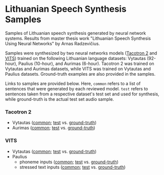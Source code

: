 # Lithuanian Speech Synthesis Samples

Samples of Lithuanian speech synthesis generated by neural network systems. Results from master thesis work "Lithuanian
Speech Synthesis Using Neural Networks" by Arnas Radzevičius.

Samples were synthesized by two neural networks models ([Tacotron 2](https://github.com/NVIDIA/tacotron2) and [VITS](https://github.com/jaywalnut310/vits)) trained on the following Lithuanian language datasets: Vytautas (92-hour), Paulius (10-hour), and Aurimas (6-hour). Tacotron 2 was trained on Vytautas and Aurimas datasets, while VITS was trained on Vytautas and Paulius datasets. Ground-truth examples are also provided in the samples.

Links to samples are provided below. Here, `common` refers to a list of sentences that were generated by each reviewed model. `test` refers to sentences taken from a respective dataset's test set and used for synthesis, while ground-truth is the actual test set audio sample. 

### Tacotron 2

- Vytautas ([common](https://github.com/arnasRad/lithuanian_synthesis_samples/tree/main/files/tacotron2/vytautas/common); [test](https://github.com/arnasRad/lithuanian_synthesis_samples/tree/main/files/tacotron2/vytautas/test) vs. [ground-truth](https://github.com/arnasRad/lithuanian_synthesis_samples/tree/main/files/tacotron2/vytautas/ground-truth))
- Aurimas ([common](https://github.com/arnasRad/lithuanian_synthesis_samples/tree/main/files/tacotron2/aurimas/common); [test](https://github.com/arnasRad/lithuanian_synthesis_samples/tree/main/files/tacotron2/aurimas/test) vs. [ground-truth](https://github.com/arnasRad/lithuanian_synthesis_samples/tree/main/files/tacotron2/aurimas/ground-truth))

### VITS

- Vytautas ([common](https://github.com/arnasRad/lithuanian_synthesis_samples/tree/main/files/vits/vytautas/common); [test](https://github.com/arnasRad/lithuanian_synthesis_samples/tree/main/files/vits/vytautas/test) vs. [ground-truth](https://github.com/arnasRad/lithuanian_synthesis_samples/tree/main/files/vits/vytautas/ground-truth))
- Paulius
  - phoneme inputs ([common](https://github.com/arnasRad/lithuanian_synthesis_samples/tree/main/files/vits/paulius/phoneme/common); [test](https://github.com/arnasRad/lithuanian_synthesis_samples/tree/main/files/vits/paulius/phoneme/test) vs. [ground-truth](https://github.com/arnasRad/lithuanian_synthesis_samples/tree/main/files/vits/paulius/ground-truth))
  - stressed text inputs ([common](https://github.com/arnasRad/lithuanian_synthesis_samples/tree/main/files/vits/paulius/stressed/common); [test](https://github.com/arnasRad/lithuanian_synthesis_samples/tree/main/files/vits/paulius/stressed/test) vs. [ground-truth](https://github.com/arnasRad/lithuanian_synthesis_samples/tree/main/files/vits/paulius/ground-truth))
